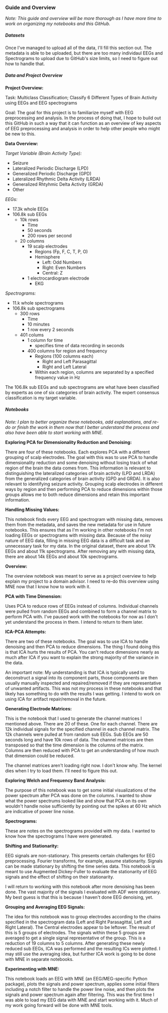### Guide and Overview  
  
*Note: This guide and overview will be more thorough as I have more time to work on organizing my notebooks and this GitHub.*  
  
##### Datasets  
  
Once I've managed to upload all of the data, I'll fill this section out. The metadata is able to be uploaded, but there are too many individaul EEGs and Spectrograms to upload due to GitHub's size limits, so I need to figure out how to handle that.  
  
##### Data and Project Overview  
  
**Project Overview:**  
  
Task: Multiclass Classification; Classify 6 Different Types of Brain Activity using EEGs and EEG spectrograms  
  
Goal: The goal for this project is to familiarize myself with EEG preprocessing and analysis. In the process of doing that, I hope to build out this GitHub in such a way that it can function as an overview of key aspects of EEG preprocessing and analysis in order to help other people who might be new to this.  
  
**Data Overview:**  
  
*Target Variable (Brain Activity Type):*  
- Seizure  
- Lateralized Periodic Discharge (LPD)  
- Generalized Periodic Discharge (GPD)  
- Lateralized Rhythmic Delta Activity (LRDA)  
- Generalized Rhtyhmic Delta Activity (GRDA)  
- Other  
  
*EEGs:*  
- 17.3k whole EEGs  
- 106.8k sub EEGs  
    - 10k rows  
        - Time
        - 50 seconds
        - 200 rows per second
    - 20 columns  
        - 19 scalp electrodes
            - Regions (Fp, F, C, T, P, O)
            - Hemisphere
                - Left: Odd Numbers  
                - Right: Even Numbers  
                - Central: Z  
        - 1 electrocardiogram electrode  
            - EKG  
  
*Spectrograms:*
- 11.k whole spectrograms  
- 106.8k sub spectrograms  
    - 300 rows
        - Time  
        - 10 minutes  
        - 1 row every 2 seconds  
    - 401 colums  
        - 1 column for time
            - specifies time of data recording in seconds  
        - 400 columns for region and frequency  
            - Regions (100 columns each)  
                - Right and Left Parasagittal  
                - Right and Left Lateral  
            - Within each region, columns are separated by a specified frequency value in Hz  
  
The 106.8k sub EEGs and sub spectrograms are what have been classified by experts as one of six categories of brain activity. The expert consensus classification is my target variable.  
  
##### Notebooks  
  
*Note: I plan to better organize these notebooks, add explanations, and re-do or finish the work in them now that I better understand the process and also have been able to start working with MNE.*  
  
**Exploring PCA for Dimensionality Reduction and Denoising:**  
  
There are four of these notebooks. Each explores PCA with a different grouping of scalp electrodes. The goal with this was to use PCA to handle dimensionality reduction and some denoising without losing track of what region of the brain the data comes from. This information is relevant to distinguishing the lateralized categories of brain activity (LPD and LRDA) from the generalized categories of brain activity (GPD and GRDA). It is also relevant to identifying seizure activity. Grouping scalp electrodes in different ways by region and then performing PCA to reduce dimensions within those groups allows me to both reduce dimensions and retain this important information.  
  
**Handling Missing Values:**  
  
This notebook finds every EEG and spectrogram with missing data, removes them from the metadata, and saves the new metadata for use in future notebooks. This ensures that as I'm working in other notebooks I'm not loading EEGs or spectrograms with missing data. Because of the noisy nature of EEG data, filling in missing EEG data is a difficult task and an unnecessary task for my data. In the original dataset, there are about 17k EEGs and about 11k spectrograms. After removing any with missing data, there are about 14k EEGs and about 10k spectrograms.  
  
**Overview:**  
  
The overview notebook was meant to serve as a project overview to help explain my project to a domain advisor. I need to re-do this overview using MNE now that I know how to work with it.  
  
**PCA with Time Dimension:**  
  
Uses PCA to reduce rows of EEGs instead of columns. Individual channels were pulled from random EEGs and combined to form a channel matrix to perform PCA with. I've paused work with the notebooks for now as I don't yet understand the process in them. I intend to return to them later.  
  
**ICA-PCA Attempts:**  
  
There are two of these notebooks. The goal was to use ICA to handle denoising and then PCA to reduce dimensions. The thing I found doing this is that ICA hurts the results of PCA. You can't reduce dimensions nearly as much after ICA if you want to explain the strong majority of the variance in the data.  
  
An important note: My understanding is that ICA is typically used to deconstruct a signal into its component parts, those components are then usually manually inspected and repaired/removed if they are representative of unwanted artifacts. This was not my process in these notebooks and that likely has something to do with the results I was getting. I intend to work on using ICA for artifact repair/removal in the future.  
  
**Generating Electrode Matrices:**  
  
This is the notebook that I used to generate the channel matrices I mentioned above. There are 20 of these. One for each channel. There are 12k individual signals for the specified channel in each channel matrix. The 12k channels were pulled at from random sub EEGs. Sub EEGs are 50 seconds long and have 10k rows of data. The channel matrices are then transposed so that the time dimension is the columns of the matrix. Columns are then reduced with PCA to get an understanding of how much that dimension could be reduced.  
  
The channel matrices aren't loading right now. I don't know why. The kernel dies when I try to load them. I'll need to figure this out.  
  
**Exploring Welch and Frequency Band Analysis:**  
  
The purpose of this notebook was to get some initial visualizations of the power spectrum after PCA was done on the columns. I wanted to show what the power spectrums looked like and show that PCA on its own wouldn't handle noise sufficiently by pointing out the spikes at 60 Hz which are indicative of power line noise.  
  
**Spectrograms:**  
  
These are notes on the spectrograms provided with my data. I wanted to know how the spectrograms I have were generated.  
  
**Shifting and Stationarity:**  
  
EEG signals are non-stationary. This presents certain challenges for EEG preprocessing. Fourier transforms, for example, assume stationarity. Signals can be made stationary by shifting the time series data. This notebook is meant to use Augmented Dickey-Fuller to evaluate the stationarity of EEG signals and the effect of shifting on their stationarity.  
  
I will return to working with this notebook after more denoising has been done. The vast majority of the signals I evaluated with ADF were stationary. My best guess is that this is because I haven't done EEG denoising, yet.  
  
**Grouping and Averaging EEG Signals:**  
  
The idea for this notebook was to group electrodes according to the chains specified in the spectrogram data (Left and Right Parasagittal, Left and Right Lateral). The Central electrodes appear to be leftover. The result of this is 5 groups of electrodes. The signals within these 5 groups are averaged to get a single signal representative of the group. This is a reduction of 19 columns to 5 columns. After generating these newly reduced sub EEGs, ICA was performed and the resulting ICs were plotted. I may still use the averaging idea, but further ICA work is going to be done with MNE in separate notebooks.  
  
**Experimenting with MNE:**  
  
This notebook loads an EEG with MNE (an EEG/MEG-specific Python package), plots the signals and power spectrum, applies some initial filters including a notch filter to handle the power line noise, and then plots the signals and power spectrum again after filtering. This was the first time I was able to load my EEG data with MNE and start working with it. Much of my work going forward will be done with MNE tools.
